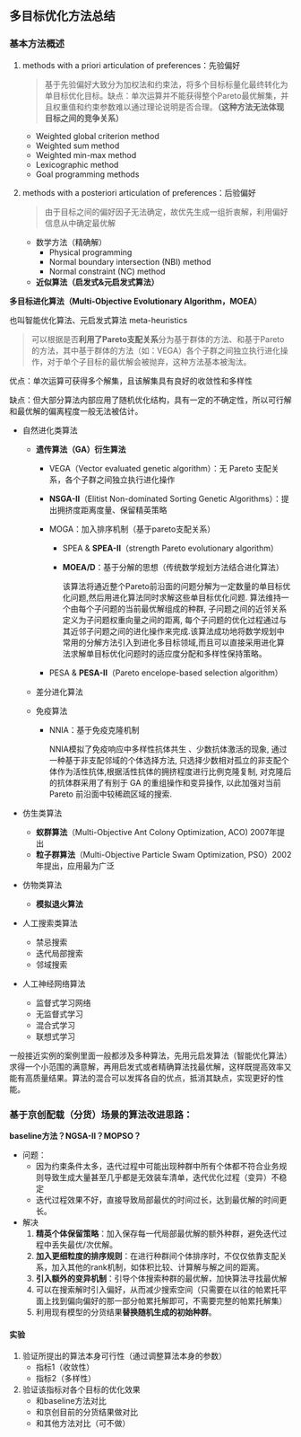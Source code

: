 ## 多目标优化方法总结

### 基本方法概述

1. methods with a priori articulation of preferences：先验偏好

   > 基于先验偏好大致分为加权法和约束法，将多个目标标量化最终转化为单目标优化目标。缺点：单次运算并不能获得整个Pareto最优解集，并且权重值和约束参数难以通过理论说明是否合理。**（这种方法无法体现目标之间的竞争关系）**

   - Weighted global criterion method
   - Weighted sum method
   - Weighted min-max method
   - Lexicographic method
   - Goal programming methods
2. methods with a posteriori articulation of preferences：后验偏好

   > 由于目标之间的偏好因子无法确定，故优先生成一组折衷解，利用偏好信息从中确定最优解

   - 数学方法（精确解）
     - Physical programming
     - Normal boundary intersection (NBI) method
     - Normal constraint (NC) method
   - **近似算法（启发式&元启发式算法）**



**多目标进化算法（Multi-Objective Evolutionary Algorithm，MOEA）**

也叫智能优化算法、元启发式算法 meta-heuristics

> 可以根据是否**利用了Pareto支配关系**分为基于群体的方法、和基于Pareto的方法，其中基于群体的方法（如：VEGA）各个子群之间独立执行进化操作，对于单个子目标的最优解会被抛弃，这种方法基本被淘汰。

优点：单次运算可获得多个解集，且该解集具有良好的收敛性和多样性

缺点：但大部分算法内部应用了随机优化结构，具有一定的不确定性，所以可行解和最优解的偏离程度一般无法被估计。

- 自然进化类算法
  - **遗传算法（GA）衍生算法**
    
    - VEGA（Vector evaluated genetic algorithm）：无 Pareto 支配关系，各个子群之间独立执行进化操作
    
    - **NSGA-II**（Elitist Non-dominated Sorting Genetic Algorithms）：提出拥挤度距离度量、保留精英策略
    
    - MOGA：加入排序机制（基于pareto支配关系）
    
      - SPEA & **SPEA-II**（strength Pareto evolutionary algorithm）
    
      - **MOEA/D**：基于分解的思想（传统数学规划方法结合进化算法）
    
        ​		该算法将通近整个Pareto前沿面的问题分解为一定数量的单目标优化问题,然后用进化算法同时求解这些单目标优化问题. 算法维持一个由每个子问题的当前最优解组成的种群, 子问题之间的近邻关系定义为子问题权重向量之间的距离, 每个子问题的优化过程通过与其近邻子问题之间的进化操作来完成.该算法成功地将数学规划中常用的分解方法引入到进化多目标领域,而且可以直接采用进化算法求解单目标优化问题时的适应度分配和多样性保持策略。
    
    - PESA & **PESA-II**（Pareto encelope-based selection algorithm）
  - 差分进化算法
  - 免疫算法
    
    - NNIA：基于免疫克隆机制
    
      NNIA模拟了免疫响应中多样性抗体共生 、少数抗体激活的现象, 通过一种基于非支配邻域的个体选择方法, 只选择少数相对孤立的非支配个体作为活性抗体,根据活性抗体的拥挤程度进行比例克隆复制, 对克隆后的抗体群采用了有别于 GA 的重组操作和变异操作, 以此加强对当前Pareto 前沿面中较稀疏区域的搜索.
- 仿生类算法
  - **蚁群算法**（Multi-Objective Ant Colony Optimization, ACO) 2007年提出
  - **粒子群算法**（Multi-Objective Particle Swam Optimization, PSO）2002年提出，应用最为广泛
- 仿物类算法
  
  - **模拟退火算法**
- 人工搜索类算法
  - 禁忌搜索
  - 迭代局部搜索
  - 邻域搜索
- 人工神经网络算法
  - 监督式学习网络
  - 无监督式学习
  - 混合式学习
  - 联想式学习

一般接近实例的案例里面一般都涉及多种算法，先用元启发算法（智能优化算法）求得一个小范围的满意解，再用启发式或者精确算法找最优解，这样既提高效率又能有高质量结果。算法的混合可以发挥各自的优点，抵消其缺点，实现更好的性能。







### 基于京创配载（分货）场景的算法改进思路：

**baseline方法？NGSA-II？MOPSO？**

- 问题：
  - 因为约束条件太多，迭代过程中可能出现种群中所有个体都不符合业务规则导致生成大量甚至几乎都是无效装车清单，迭代优化过程（变异）不稳定
  - 迭代过程效果不好，直接导致局部最优的时间过长，达到最优解的时间更长。
- 解决
  1. **精英个体保留策略**：加入保存每一代局部最优解的额外种群，避免迭代过程中丢失最优/次优解。
  2. **加入更细粒度的排序规则**：在进行种群间个体排序时，不仅仅依靠支配关系，加入其他的rank机制，如体积比较、计算解与解之间的距离。
  3. **引入额外的变异机制**：引导个体搜索种群的最优解，加快算法寻找最优解
  4. 可以在搜索解时引入偏好，从而减少搜索空间（只需要在以往的帕累托平面上找到偏向偏好的那一部分帕累托解即可，不需要完整的帕累托解集）
  5. 利用现有模型的分货结果**替换随机生成的初始种群**。

#### 实验

1. 验证所提出的算法本身可行性（通过调整算法本身的参数）
   - 指标1（收敛性）
   - 指标2（多样性）
2. 验证该指标对各个目标的优化效果
   - 和baseline方法对比
   - 和京创目前的分货结果做对比
   - 和其他方法对比（可不做）

